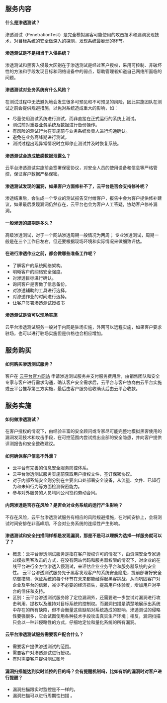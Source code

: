## 服务内容
#### 什么是渗透测试？
渗透测试（PenetrationTest）是完全模拟黑客可能使用的攻击技术和漏洞发现技术，对目标系统的安全做深入的探测，发现系统最脆弱的环节。
#### 渗透测试是不是相当于入侵系统？
渗透测试和黑客入侵最大区别在于渗透测试是经过客户授权，采用可控制、非破坏性的方法和手段发现目标和网络设备中的弱点，帮助管理者知道自己网络所面临的问题。 
#### 渗透测试对业务系统有什么风险？
在测试过程中无法避免地会发生很多可预见和不可预见的风险，因此实施团队在测试之前会提供规避措施，以免对系统造成重大的影响，如：
- 尽量使用测试系统进行测试，而非直接在正式运行的系统上测试。
- 测试前对重要业务系统及数据进行备份操作。
- 有风险的测试行为在实施前与业务系统负责人进行沟通确认。
- 避免在业务高峰期进行测试。
- 测试过程出现异常情况时立即停止测试并及时恢复系统。

#### 渗透测试会造成敏感数据泄露么？
云平台渗透测试实施前会签署保密协议，对安全人员的使用设备和信息等严格管控，保证客户数据严格保密。

#### 渗透测试发现的漏洞，如果客户方面修补不了，云平台是否会支持修补呢？
渗透结束后，会生成一个专业的测试报告交付给客户，报告中会为客户提供修补建议，如果最后发现漏洞仍然存在，云平台也会为客户人工答疑，协助客户修补漏洞。

#### 一般渗透的周期是多久？
高级渗透测试，对于一个网站渗透周期一般情况为两周；
专业渗透测试，周期一般是在三个工作日左右，但还要根据现场环境和实际情况来做细致评估。
#### 在进行渗透作业之前，都会做哪些准备工作呢？
- 了解客户的系统网络架构。
- 明晰客户的网络安全强度。
- 对渗透目标进行确认。
- 询问客户是否做了信息备份。
- 对渗透辅助的工具进行选择。
- 对渗透作业的时间进行选择。
- 让客户签署渗透测试授权书

#### 渗透测试是否可以现场实施
云平台渗透测试服务一般对于内网是驻场实施，外网可以远程实施，如果客户要求驻场，也可以进行驻场实施但是价格也会相应增加。

## 服务购买
#### 如何购买渗透测试服务？
客户在 [云平台官方网站](/) 申请渗透测试服务并支付服务费用后，由销售团队和安全专家与客户进行需求沟通，确认客户安全需求后，云平台与客户协商由云平台实施或云平台推荐第三方实施，最后由客户服务验收确认后由云平台收款。

## 服务实施
#### 如何做渗透测试？
在客户授权的情况下，由经验丰富的安全顾问或专家尽可能完整地模拟黑客使用的漏洞发现技术和攻击手段，在可控范围内尝试找出全部的安全隐患，并向客户提供评测报告和安全整改建议。

#### 如何确保客户信息不外泄？
- 云平台有完善的信息安全服务防控体系。
- 云平台渗透测试服务实施前获取用户授权文件，签订保密协议。
- 对于内部系统安全则分别在主要出口处部署安全设备，从流量、文件、已知行为和未知行为等方面检测保密能力。
- 参与对外服务的人员均同公司签约劳动合同。 

#### 内网渗透是否存在风险？是否会对业务系统的运行产生影响？
不存在风险，云平台渗透测试服务有相应的风险规避措施，在时间安排上，会将测试时间安排在非高峰期，不会对业务系统的连续性产生影响。

#### 渗透测试和安全扫描同样都是发现漏洞，那是不是可以理解为选择一样服务就可以了？
- 概念：云平台渗透测试服务是指在客户授权许可的情况下，由资深安全专家通过模拟黑客攻击的方式，在没有网站代码和服务器权限的情况下，对企业的在线平台进行全方位渗透入侵测试，来评估企业业务平台和服务器系统的安全性。
云平台渗透测试服务先于黑客发现客户的系统安全隐患，提前部署好安全防御措施，保证系统的每个环节在未来都能经得起黑客挑战，从而巩固客户对企业及平台的信赖，减少不必要的经济损失，提高用户体验度，增加用户对平台的信任和支持。
- 区别：云平台渗透测试服务除了定位漏洞外，还需要进一步尝试对漏洞进行攻击利用、提权以及维持对目标系统的控制权。而漏洞扫描是清楚地展示出系统中存在的所有缺陷，但不会衡量这些缺陷对系统造成的影响。渗透测试的侵略性要强很多，它会试图使用各种技术手段攻击真实生产环境；相反，漏洞扫描只会以一种非侵略性的方式，仔细地定位和量化系统的所有漏洞。

#### 云平台渗透测试服务需要客户配合什么？
- 需要客户提供渗透测试的范围。
- 需要客户对渗透测试进行授权。
- 有时需要客户提供测试账号

#### 漏洞扫描能达到实时监控的目的吗？会有提醒机制吗，比如有新的漏洞时对客户进行提醒？
- 漏洞扫描跟实时监控是不一样的。
- 漏洞扫描可以进行周期性扫描 。
